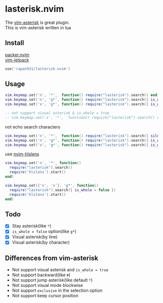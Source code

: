 # lasterisk.nvim
The [vim-asterisk](https://github.com/haya14busa/vim-asterisk) is great plugin.  
This is vim-asterisk written in lua

## Install

[packer.nvim](https://github.com/wbthomason/packer.nvim)  
[vim-jetpack](https://github.com/tani/vim-jetpack)

```lua
use('rapan931/lasterisk.nvim')
```

## Usage

```lua
vim.keymap.set('n', '*',  function() require("lasterisk").search() end)
vim.keymap.set('n', 'g*', function() require("lasterisk").search({ is_whole = false }) end)
vim.keymap.set('x', 'g*', function() require("lasterisk").search({ is_whole = false }) end)

-- not support visual asterisk & is_whole = true
-- vim.keymap.set('x', '*',  function() require("lasterisk").search() end)
```

not echo search characters
```lua
vim.keymap.set('n', '*',  function() require("lasterisk").search({ silent = true }) end)
vim.keymap.set('n', 'g*', function() require("lasterisk").search({ is_whole = false, silent = true}) end)
vim.keymap.set('x', 'g*', function() require("lasterisk").search({ is_whole = false, silent = true}) end)
```

use [nvim-hlslens](https://github.com/kevinhwang91/nvim-hlslens)
```lua
vim.keymap.set('n', '*', function()
  require("lasterisk").search()
  require('hlslens').start()
end)

vim.keymap.set({'n', 'x'}, 'g*', function()
  require("lasterisk").search({ is_whole = false })
  require('hlslens').start()
end)
```

## Todo

- [x] Stay asterisk(like `*`)
- [x] `is_whole = false` option(like `g*`)
- [x] Visual asterisk(by line)
- [x] Visual asterisk(by character)

## Differences from vim-asterisk

- Not support visual asterisk and `is_whole = true`
- Not support backward(like `#`)
- Not support jump asterisk(like default `*`)
- Not support visual mode blockwise
- Not support `exclusive` in the selection option
- Not support keep cursor position
